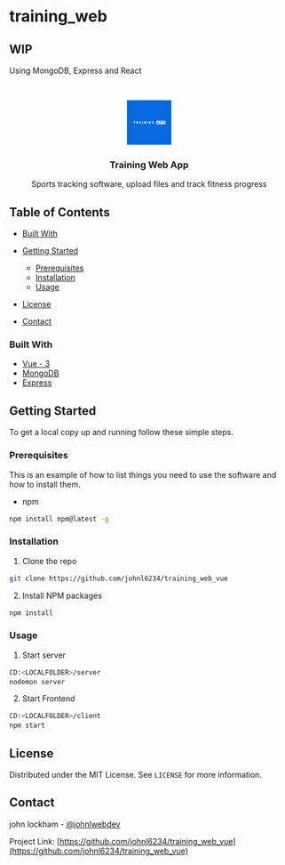 # training_web

## WIP

Using MongoDB, Express and React

<!-- PROJECT LOGO -->
<br />
<p align="center">
  <a href="https://github.com/johnl6234/training_web_vue">
    <img src="client/public/logo192.png" alt="Logo" width="80" height="80">
  </a>

  <h3 align="center">Training Web App</h3>

  <p align="center">
    Sports tracking software, upload files and track fitness progress
  </p>
</p>

<!-- TABLE OF CONTENTS -->

## Table of Contents

-   [Built With](#built-with)
-   [Getting Started](#getting-started)

    -   [Prerequisites](#prerequisites)
    -   [Installation](#usage)
    -   [Usage](#installation)

-   [License](#license)
-   [Contact](#contact)

### Built With

-   [Vue - 3](https://vuejs.org/)
-   [MongoDB](https://www.mongodb.com/)
-   [Express](https://expressjs.com/)

<!-- GETTING STARTED -->

## Getting Started

To get a local copy up and running follow these simple steps.

### Prerequisites

This is an example of how to list things you need to use the software and how to install them.

-   npm

```sh
npm install npm@latest -g
```

### Installation

1. Clone the repo

```sh
git clone https://github.com/johnl6234/training_web_vue
```

2. Install NPM packages

```sh
npm install
```

### Usage

1. Start server

```sh
CD:<LOCALFOLDER>/server
nodemon server
```

2. Start Frontend

```sh
CD:<LOCALFOLDER>/client
npm start
```

<!-- LICENSE -->

## License

Distributed under the MIT License. See `LICENSE` for more information.

<!-- CONTACT -->

## Contact

john lockham - [@johnlwebdev](https://twitter.com/johnlwebdev)

Project Link: [https://github.com/johnl6234/training_web_vue](https://github.com/johnl6234/training_web_vue)
